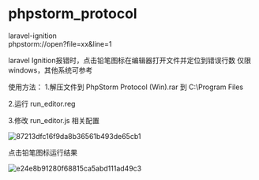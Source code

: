 # phpstorm_protocol
laravel-ignition   
phpstorm://open?file=xx&line=1

laravel Ignition报错时，点击铅笔图标在编辑器打开文件并定位到错误行数
仅限windows，其他系统可参考

使用方法：
1.解压文件到 PhpStorm Protocol (Win).rar 到 C:\Program Files

2.运行 run_editor.reg 

3.修改 run_editor.js 相关配置


![87213dfc16f9da8b36561b493de65cb1](https://github.com/user-attachments/assets/2dd50326-7195-4225-9589-1dda9a75183b)

点击铅笔图标运行结果

![e24e8b91280f68815ca5abd111ad49c3](https://github.com/user-attachments/assets/4bf53fd3-733e-4e23-ab0c-c4bd7138b226)

